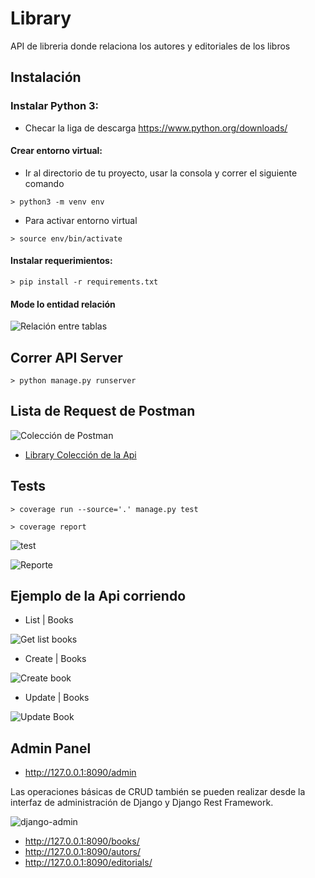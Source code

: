 # Library

API de libreria donde relaciona los autores y editoriales de los libros 


## Instalación
### Instalar Python 3:
- Checar la liga de descarga https://www.python.org/downloads/

#### Crear entorno virtual:
- Ir al directorio de tu proyecto, usar la consola y correr el siguiente comando 
```shell
> python3 -m venv env
``` 
- Para activar entorno virtual
```shell
> source env/bin/activate
```

#### Instalar requerimientos:
```shell
> pip install -r requirements.txt
```

#### Mode lo entidad relación
![Relación entre tablas](Screenshots/model.PNG)


## Correr API Server
```shell
> python manage.py runserver
```
## Lista de Request de Postman
![Colección de Postman](Screenshots/api_books.PNG)

- [Library Colección de la Api](https://github.com/ubaldoesp/Library/tree/main/postman)

## Tests

```shell
> coverage run --source='.' manage.py test
```
```shell
> coverage report
```

![test](Screenshots/test.PNG)

![Reporte](Screenshots/coverage_report.PNG)

## Ejemplo de la Api corriendo

- List | Books

![Get list books](https://github.com/ubaldoesp/Library/blob/main/Screenshots/list_books.PNG?raw=true)

- Create | Books

![Create book](https://github.com/ubaldoesp/Library/blob/main/Screenshots/create_book.PNG?raw=true)

- Update | Books

![Update Book](https://github.com/ubaldoesp/Library/blob/main/Screenshots/put_book.PNG?raw=true)

## Admin Panel
- http://127.0.0.1:8090/admin

Las operaciones básicas de CRUD también se pueden realizar desde la interfaz de administración de Django y Django Rest Framework.

![django-admin](Screenshots/admin_panel.PNG)

- http://127.0.0.1:8090/books/
- http://127.0.0.1:8090/autors/
- http://127.0.0.1:8090/editorials/
